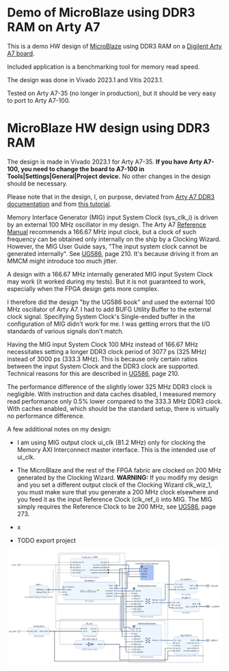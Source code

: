 # Demo of MicroBlaze using DDR3 RAM on Arty A7

This is a demo HW design of [MicroBlaze](https://www.xilinx.com/products/design-tools/microblaze.html) using DDR3 RAM on a [Digilent Arty A7 board](https://digilent.com/shop/arty-a7-100t-artix-7-fpga-development-board/).

Included application is a benchmarking tool for memory read speed.

The design was done in Vivado 2023.1 and Vitis 2023.1.

Tested on Arty A7-35 (no longer in production), but it should be very easy to port to Arty A7-100.

# MicroBlaze HW design using DDR3 RAM

The design is made in Vivado 2023.1 for Arty A7-35.
**If you have Arty A7-100, you need to change the board to A7-100 in Tools|Settings|General|Project device.** No other changes in the design should be necessary.

Please note that in the design, I, on purpose, deviated from [Arty A7 DDR3 documentation](https://digilent.com/reference/programmable-logic/arty-a7/reference-manual#ddr3l) and from [this tutorial](https://digilent.com/reference/learn/programmable-logic/tutorials/arty-getting-started-with-microblaze-servers/start).

Memory Interface Generator \(MIG) input System Clock (sys_clk_i) is driven by an external 100 MHz oscillator in my design.
The Arty A7 [Reference Manual](https://digilent.com/reference/programmable-logic/arty-a7/reference-manual#ddr3l) recommends a 166.67 MHz input clock, but a clock of such frequency can be obtained only internally on the ship by a Clocking Wizard. However, the MIG User Guide says, "The input system clock cannot be generated internally". See [UG586](https://docs.xilinx.com/v/u/en-US/ug586_7Series_MIS), page 210. It's because driving it from an MMCM might introduce too much jitter.

A design with a 166.67 MHz internally generated MIG input System Clock may work (it worked during my tests). But it is not guaranteed to work, especially when the FPGA design gets more complex.

I therefore did the design "by the UG586 book" and used the external 100 MHz oscillator of Arty A7.
I had to add BUFG Utility Buffer to the external clock signal. Specifying System Clock's Single-ended buffer in the configuration of MIG didn't work for me. I was getting errors that the I/O standards of various signals don't match.

Having the MIG input System Clock 100 MHz instead of 166.67 MHz necessitates setting a longer DDR3 clock period of 3077 ps (325 MHz) instead of 3000 ps (333.3 MHz). This is because only certain ratios between the input System Clock and the DDR3 clock are supported. Technical reasons for this are described in [UG586](https://docs.xilinx.com/v/u/en-US/ug586_7Series_MIS), page 210.

The performance difference of the slightly lower 325 MHz DDR3 clock is negligible. With instruction and data caches disabled, I measured memory read performance only 0.5% lower compared to the 333.3 MHz DDR3 clock. With caches enabled, which should be the standard setup, there is virtually no performance difference.

A few additional notes on my design:

- I am using MIG output clock ui_clk (81.2 MHz) only for clocking the Memory AXI Interconnect master interface. This is the intended use of ui_clk.

- The MicroBlaze and the rest of the FPGA fabric are clocked on 200 MHz generated by the Clocking Wizard.
  **WARNING:** If you modify my design and you set a different output clock of the Clocking Wizard clk_wiz_1, you must make sure that you generate a 200 MHz clock elsewhere and you feed it as the input Reference Clock (clk_ref_i) into MIG. The MIG simply requires the Reference Clock to be 200 MHz, see [UG586](https://docs.xilinx.com/v/u/en-US/ug586_7Series_MIS), page 273.

- x

- TODO export project

![](ArtyA7_MicroBlaze_demo_hw/block_design.png)
